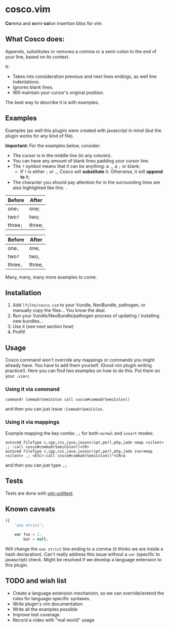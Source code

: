 cosco.vim
=========

**Co**mma and **s**emi-**co**lon insertion bliss for vim.

## What Cosco does:

Appends, substitutes or removes a comma or a semi-colon to the end of your line, based on its context.

It:

* Takes into consideration previous and next lines endings, as well line indentations.
* Ignores blank lines.
* Will maintain your cursor's original position.

The best way to describe it is with examples.

## Examples

Examples (as well this plugin) were created with javascript in mind (but the plugin works for any kind of file).

**Important:** For the examples below, consider:

* The cursor is in the middle line (in any column).
* You can have any amount of blank lines padding your cursor line.
* The `?` symbol means that it can be anything: a `,`, a `;` or blank;
    * If `?` is either `;` or `,`, Cosco will **substitute** it. Otherwise, it will **append to** it;
* The character you should pay attention for in the surrounding lines are also highlighted like this: `.`

Before   | After
------   | -----
one`;`   | one;
two`?`   | two;
three`;` | three;

Before   | After
------   | -----
one`,`   | one,
two`?`   | two,
three`,` | three,

Many, many, many more examples to come.

## Installation

1. Add `lfilho/cosco.vim` to your Vundle, NeoBundle, pathogen, or manually copy the files... You know the deal.
2. Run your Vundle/NeoBundle/pathogen process of updating / installing new bundles...
3. Use it (see next section how)
4. Profit!

## Usage

Cosco command won't override any mappings or commands you might already have. You have to add them yourself. (Good vim plugin writing practice!).
Here you can find two examples on how to do this. Put them on your `.vimrc`

### Using it via command

```VimL
command! CommaOrSemiColon call cosco#commaOrSemiColon()
```

and then you can just issue `:CommaOrSemiColon`.

### Using it via mappings

Example mapping the key combo `,;` for both `normal` and `insert` modes:

```VimL
autocmd FileType c,cpp,css,java,javascript,perl,php,jade nmap <silent> ,; :call cosco#commaOrSemiColon()<CR>
autocmd FileType c,cpp,css,java,javascript,perl,php,jade inoremap <silent> ,; <ESC>:call cosco#commaOrSemiColon()"<CR>a
```

and then you can just type `,;`.

## Tests

Tests are done with [vim-unittest](https://github.com/h1mesuke/vim-unittest).

## Known caveats

```javascript
){
    'use strict';

    var foo = 2,
        bar = null;
```

Will change the `use strict` line ending to a comma (it thinks we are inside a hash declaration). Can't really address this issue without a `var` (specific to javascript) check. Might be resolved if we develop a language extension to this plugin.

## TODO and wish list

* Create a language extension mechanism, so we can override/extend the rules for language-specific syntaxes.
* Write plugin's vim documentation
* Write all the examples possible
* Improve test coverage
* Record a video with "real world" usage
